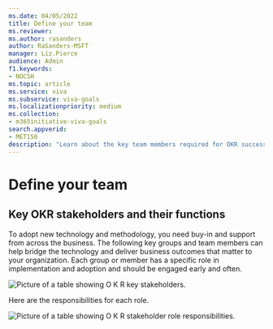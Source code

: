 ```yaml
---
ms.date: 04/05/2022
title: Define your team
ms.reviewer: 
ms.author: rasanders
author: RaSanders-MSFT
manager: Liz.Pierce
audience: Admin
f1.keywords:
- NOCSH
ms.topic: article
ms.service: viva
ms.subservice: viva-goals
ms.localizationpriority: medium
ms.collection:  
- m365initiative-viva-goals  
search.appverid:
- MET150
description: "Learn about the key team members required for OKR success"
---
```


# Define your team

## Key OKR stakeholders and their functions

To adopt new technology and methodology, you need buy-in and support from across the business. The following key groups and team members can help bridge the technology and deliver business outcomes that matter to your organization. Each group or member has a specific role in implementation and adoption and should be engaged early and often.

![Picture of a table showing O K R key stakeholders.](../media/goals/1/12/a.png)

Here are the responsibilities for each role.

![Picture of a table showing O K R stakeholder role responsibilities.](../media/goals/1/12/b.png)

